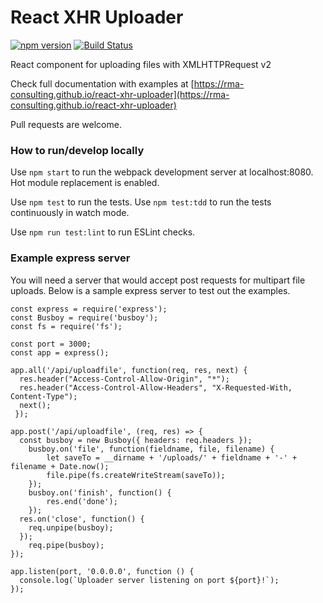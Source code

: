 # React XHR Uploader

[![npm version](https://badge.fury.io/js/react-xhr-uploader.svg)](https://badge.fury.io/js/react-xhr-uploader)
[![Build Status](https://travis-ci.org/rma-consulting/react-xhr-uploader.svg?branch=master)](https://travis-ci.org/rma-consulting/react-xhr-uploader)

React component for uploading files with XMLHTTPRequest v2

Check full documentation with examples at [https://rma-consulting.github.io/react-xhr-uploader](https://rma-consulting.github.io/react-xhr-uploader)

Pull requests are welcome.

### How to run/develop locally

Use `npm start` to run the webpack development server at localhost:8080. Hot module replacement is enabled.

Use `npm test` to run the tests. Use `npm test:tdd` to run the tests continuously in watch mode.

Use `npm run test:lint` to run ESLint checks.

### Example express server

You will need a server that would accept post requests for multipart file uploads. Below is a sample express server to test out the examples.

```
const express = require('express');
const Busboy = require('busboy');
const fs = require('fs');

const port = 3000;
const app = express();

app.all('/api/uploadfile', function(req, res, next) {
  res.header("Access-Control-Allow-Origin", "*");
  res.header("Access-Control-Allow-Headers", "X-Requested-With, Content-Type");
  next();
 });

app.post('/api/uploadfile', (req, res) => {
  const busboy = new Busboy({ headers: req.headers });
	busboy.on('file', function(fieldname, file, filename) {
		let saveTo = __dirname + '/uploads/' + fieldname + '-' + filename + Date.now();
		file.pipe(fs.createWriteStream(saveTo));
	});
	busboy.on('finish', function() {
		res.end('done');
	});
  res.on('close', function() {
    req.unpipe(busboy);
  });
	req.pipe(busboy);
});

app.listen(port, '0.0.0.0', function () {
  console.log(`Uploader server listening on port ${port}!`);
});

```
